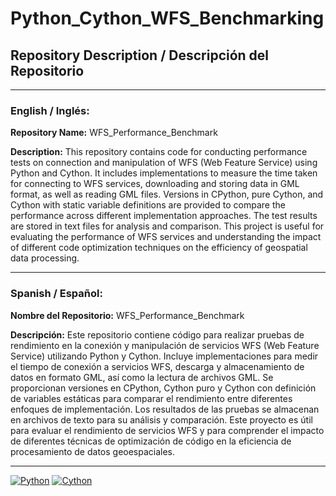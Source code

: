 # Python_Cython_WFS_Benchmarking
## Repository Description / Descripción del Repositorio

---

### English / Inglés:

**Repository Name:** WFS_Performance_Benchmark

**Description:**
This repository contains code for conducting performance tests on connection and manipulation of WFS (Web Feature Service) using Python and Cython. It includes implementations to measure the time taken for connecting to WFS services, downloading and storing data in GML format, as well as reading GML files. Versions in CPython, pure Cython, and Cython with static variable definitions are provided to compare the performance across different implementation approaches. The test results are stored in text files for analysis and comparison. This project is useful for evaluating the performance of WFS services and understanding the impact of different code optimization techniques on the efficiency of geospatial data processing.

---

### Spanish / Español:

**Nombre del Repositorio:** WFS_Performance_Benchmark

**Descripción:**
Este repositorio contiene código para realizar pruebas de rendimiento en la conexión y manipulación de servicios WFS (Web Feature Service) utilizando Python y Cython. Incluye implementaciones para medir el tiempo de conexión a servicios WFS, descarga y almacenamiento de datos en formato GML, así como la lectura de archivos GML. Se proporcionan versiones en CPython, Cython puro y Cython con definición de variables estáticas para comparar el rendimiento entre diferentes enfoques de implementación. Los resultados de las pruebas se almacenan en archivos de texto para su análisis y comparación. Este proyecto es útil para evaluar el rendimiento de servicios WFS y para comprender el impacto de diferentes técnicas de optimización de código en la eficiencia de procesamiento de datos geoespaciales.

---

[![Python](https://img.shields.io/badge/Python-F7DF1E?style=for-the-badge&logo=python&logoColor=white&labelColor=101010)]()
[![Cython](https://img.shields.io/badge/Cython-F7DF1E?style=for-the-badge&logo=python&logoColor=white&labelColor=101010)]()
